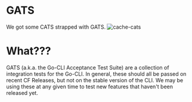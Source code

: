 GATS
====

We got some CATS strapped with GATS.
![cache-cats](http://24.media.tumblr.com/f8391c9e7788b2b373b0f4bce3cd69a1/tumblr_n3vpe5zZjX1qgn992o1_1280.jpg)

What???
=======

GATS (a.k.a. the Go-CLI Acceptance Test Suite) are a collection of integration tests for the Go-CLI. In general, these should all be passed on recent CF Releases, but not on the stable version of the CLI. We may be using these at any given time to test new features that haven't been released yet.
